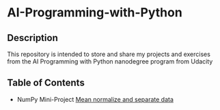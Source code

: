 # AI-Programming-with-Python

## Description

This repository is intended to store and share my projects and exercises from the AI Programming with Python nanodegree program from Udacity

## Table of Contents

- NumPy Mini-Project [Mean normalize and separate data](./numpy/)